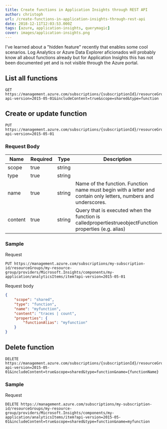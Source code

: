 ```yaml
---
title: Create functions in Application Insights through REST API
author: christoph
url: /create-functions-in-application-insights-through-rest-api
date: 2018-12-11T12:03:53.000Z
tags: [azure, application-insights, querymagic]
cover: images/application-insights.png
---
```


I've learned about a "hidden feature" recently that enables some cool scenarios. Log Analytics or Azure Data Explorer aficionados will probably know all about functions already but for Application Insights this has not been documented yet and is not visible through the Azure portal.

## List all functions

```
GET https://management.azure.com/subscriptions/{subscriptionId}/resourceGroups/{resourceGroup}/providers/Microsoft.Insights/components/{applicationName}/analyticsItems?api-version=2015-05-01&includeContent=true&scope=shared&type=function
```

## Create or update function

```
PUT https://management.azure.com/subscriptions/{subscriptionId}/resourceGroups/{resourceGroup}/providers/Microsoft.Insights/components/{applicationName}/analyticsItems/item?api-version=2015-05-01
```

### Request Body

| Name | Required | Type | Description |
| ---- | -------- | ---- | ----------- |
| scope | true | string | |
| type | true | string | |
| name | true | string | Name of the function. Function name must begin with a letter and contain only letters, numbers and underscores. | 
| content | true | string | Query that is executed when the function is calledpropertiestrueobjectFunction properties (e.g. alias) |

### Sample

Request

```
PUT https://management.azure.com/subscriptions/my-subscription-id/resourceGroups/my-resource-group/providers/Microsoft.Insights/components/my-application/analyticsItems/item?api-version=2015-05-01
```

Request body

```json
{
    "scope": "shared",
    "type": "function",
    "name": "myfunction",
    "content": "traces | count",
    "properties": {
        "functionAlias": "myfunction"
    }
}
```

## Delete function

```
DELETE https://management.azure.com/subscriptions/{subscriptionId}/resourceGroups/{resourceGroup}/providers/Microsoft.Insights/components/{applicationName}/analyticsItems/item?api-version=2015-05-01&includeContent=true&scope=shared&type=function&name={functionName}
```

### Sample

Request

```
DELETE https://management.azure.com/subscriptions/my-subscription-id/resourceGroups/my-resource-group/providers/Microsoft.Insights/components/my-application/analyticsItems/item?api-version=2015-05-01&includeContent=true&scope=shared&type=function&name=myfunction
```

